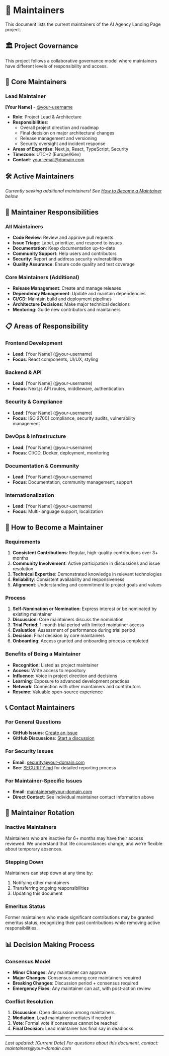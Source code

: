 # 👥 Maintainers

This document lists the current maintainers of the AI Agency Landing Page project.

## 🏛️ Project Governance

This project follows a collaborative governance model where maintainers have different levels of responsibility and access.

## 👑 Core Maintainers

### Lead Maintainer

**[Your Name]** - [@your-username](https://github.com/your-username)

- **Role**: Project Lead & Architecture
- **Responsibilities**:
  - Overall project direction and roadmap
  - Final decision on major architectural changes
  - Release management and versioning
  - Security oversight and incident response
- **Areas of Expertise**: Next.js, React, TypeScript, Security
- **Timezone**: UTC+2 (Europe/Kiev)
- **Contact**: your-email@domain.com

## 🛠️ Active Maintainers

_Currently seeking additional maintainers! See [How to Become a Maintainer](#how-to-become-a-maintainer) below._

## 🎯 Maintainer Responsibilities

### All Maintainers

- **Code Review**: Review and approve pull requests
- **Issue Triage**: Label, prioritize, and respond to issues
- **Documentation**: Keep documentation up-to-date
- **Community Support**: Help users and contributors
- **Security**: Report and address security vulnerabilities
- **Quality Assurance**: Ensure code quality and test coverage

### Core Maintainers (Additional)

- **Release Management**: Create and manage releases
- **Dependency Management**: Update and maintain dependencies
- **CI/CD**: Maintain build and deployment pipelines
- **Architecture Decisions**: Make major technical decisions
- **Mentoring**: Guide new contributors and maintainers

## 📋 Areas of Responsibility

### Frontend Development

- **Lead**: [Your Name] (@your-username)
- **Focus**: React components, UI/UX, styling

### Backend & API

- **Lead**: [Your Name] (@your-username)
- **Focus**: Next.js API routes, middleware, authentication

### Security & Compliance

- **Lead**: [Your Name] (@your-username)
- **Focus**: ISO 27001 compliance, security audits, vulnerability management

### DevOps & Infrastructure

- **Lead**: [Your Name] (@your-username)
- **Focus**: CI/CD, Docker, deployment, monitoring

### Documentation & Community

- **Lead**: [Your Name] (@your-username)
- **Focus**: Documentation, community management, support

### Internationalization

- **Lead**: [Your Name] (@your-username)
- **Focus**: Multi-language support, localization

## 🚀 How to Become a Maintainer

### Requirements

1. **Consistent Contributions**: Regular, high-quality contributions over 3+ months
2. **Community Involvement**: Active participation in discussions and issue resolution
3. **Technical Expertise**: Demonstrated knowledge in relevant technologies
4. **Reliability**: Consistent availability and responsiveness
5. **Alignment**: Understanding and commitment to project goals and values

### Process

1. **Self-Nomination or Nomination**: Express interest or be nominated by existing maintainer
2. **Discussion**: Core maintainers discuss the nomination
3. **Trial Period**: 1-month trial period with limited maintainer access
4. **Evaluation**: Assessment of performance during trial period
5. **Decision**: Final decision by core maintainers
6. **Onboarding**: Access granted and onboarding process completed

### Benefits of Being a Maintainer

- **Recognition**: Listed as project maintainer
- **Access**: Write access to repository
- **Influence**: Voice in project direction and decisions
- **Learning**: Exposure to advanced development practices
- **Network**: Connection with other maintainers and contributors
- **Resume**: Valuable open-source experience

## 📞 Contact Maintainers

### For General Questions

- **GitHub Issues**: [Create an issue](https://github.com/your-username/ai-agency-landing-page/issues)
- **GitHub Discussions**: [Start a discussion](https://github.com/your-username/ai-agency-landing-page/discussions)

### For Security Issues

- **Email**: security@your-domain.com
- **See**: [SECURITY.md](./SECURITY.md) for detailed reporting process

### For Maintainer-Specific Issues

- **Email**: maintainers@your-domain.com
- **Direct Contact**: See individual maintainer contact information above

## 🔄 Maintainer Rotation

### Inactive Maintainers

Maintainers who are inactive for 6+ months may have their access reviewed. We understand that life circumstances change, and we're flexible about temporary absences.

### Stepping Down

Maintainers can step down at any time by:

1. Notifying other maintainers
2. Transferring ongoing responsibilities
3. Updating this document

### Emeritus Status

Former maintainers who made significant contributions may be granted emeritus status, recognizing their past contributions while removing active responsibilities.

## 📊 Decision Making Process

### Consensus Model

- **Minor Changes**: Any maintainer can approve
- **Major Changes**: Consensus among core maintainers required
- **Breaking Changes**: Discussion period + consensus required
- **Emergency Fixes**: Any maintainer can act, with post-action review

### Conflict Resolution

1. **Discussion**: Open discussion among maintainers
2. **Mediation**: Lead maintainer mediates if needed
3. **Vote**: Formal vote if consensus cannot be reached
4. **Final Decision**: Lead maintainer has final say in deadlocks

---

_Last updated: [Current Date]_
_For questions about this document, contact: maintainers@your-domain.com_
